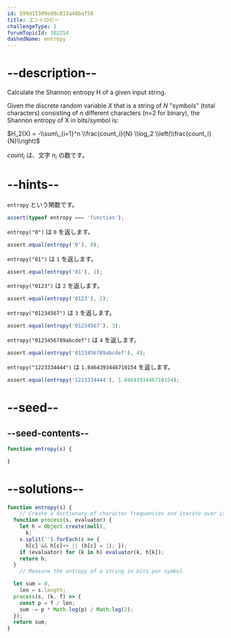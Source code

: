 ```yaml
---
id: 599d15309e88c813a40baf58
title: エントロピー
challengeType: 1
forumTopicId: 302254
dashedName: entropy
---
```


# --description--

Calculate the Shannon entropy H of a given input string.

Given the discrete random variable $X$ that is a string of $N$ "symbols" (total characters) consisting of $n$ different characters (n=2 for binary), the Shannon entropy of X in bits/symbol is:

$H_2(X) = -\\sum\_{i=1}^n \\frac{count_i}{N} \\log_2 \\left(\\frac{count_i}{N}\\right)$

$count_i$ は、文字 $n_i$ の数です。

# --hints--

`entropy` という関数です。

```js
assert(typeof entropy === 'function');
```

`entropy("0")` は `0` を返します。

```js
assert.equal(entropy('0'), 0);
```

`entropy("01")` は `1` を返します。

```js
assert.equal(entropy('01'), 1);
```

`entropy("0123")` は `2` を返します。

```js
assert.equal(entropy('0123'), 2);
```

`entropy("01234567")` は `3` を返します。

```js
assert.equal(entropy('01234567'), 3);
```

`entropy("0123456789abcdef")` は `4` を返します。

```js
assert.equal(entropy('0123456789abcdef'), 4);
```

`entropy("1223334444")` は `1.8464393446710154` を返します。

```js
assert.equal(entropy('1223334444'), 1.8464393446710154);
```

# --seed--

## --seed-contents--

```js
function entropy(s) {

}
```

# --solutions--

```js
function entropy(s) {
    // Create a dictionary of character frequencies and iterate over it.
  function process(s, evaluator) {
    let h = Object.create(null),
      k;
    s.split('').forEach(c => {
      h[c] && h[c]++ || (h[c] = 1); });
    if (evaluator) for (k in h) evaluator(k, h[k]);
    return h;
  }
    // Measure the entropy of a string in bits per symbol.

  let sum = 0,
    len = s.length;
  process(s, (k, f) => {
    const p = f / len;
    sum -= p * Math.log(p) / Math.log(2);
  });
  return sum;
}
```
